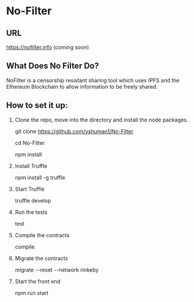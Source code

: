 # No-Filter

## URL

https://nofilter.info (coming soon)

## What Does No Filter Do?

NoFilter is a censorship resistant sharing tool which uses IPFS and the Ethereum Blockchain to allow information to be freely shared.

## How to set it up:

1. Clone the repo, move into the directory and install the node packages.

   git clone https://github.com/yshuman1/No-Filter
   
   cd No-Filter
   
   npm install

2. Install Truffle

   npm install -g truffle

3. Start Truffle

   truffle develop

4. Run the tests

   test

5. Compile the contracts

   compile

6) Migrate the contracts

   migrate --reset --network rinkeby

7) Start the front end

   npm run start
